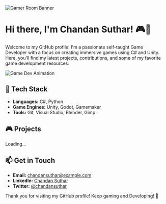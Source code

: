 ![Gamer Room Banner](https://wallpapercave.com/wp/wp7664856.png)

# Hi there, I'm Chandan Suthar! 🎮👾

Welcome to my GitHub profile! I'm a passionate self-taught Game Developer with a focus on creating immersive games using C# and Unity. Here, you'll find my latest projects, contributions, and some of my favorite game development resources.

![Game Dev Animation](https://media1.giphy.com/media/v1.Y2lkPTc5MGI3NjExNXdncjBkZndoc2J3Nm1qNGNzemk5YmpicWdseHk4cGJyMXh0M2tmMiZlcD12MV9pbnRlcm5hbF9naWZfYnlfaWQmY3Q9Zw/DCsTuBZx1I76L9GXUP/giphy.gif)

## 🔧 Tech Stack

- **Languages:** C#, Python
- **Game Engines:** Unity, Godot, Gamemaker
- **Tools:** Git, Visual Studio, Blender, Gimp

## 🎮 Projects

Loading...

## 📫 Get in Touch

- **Email:** chandansuthar@example.com
- **LinkedIn:** [Chandan Suthar](https://www.linkedin.com/in/chandansuthar/)
- **Twitter:** [@chandansuthar](https://twitter.com/chandansuthar)


Thank you for visiting my GitHub profile! Keep gaming and Developing! 👾
